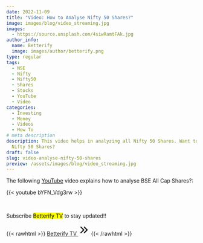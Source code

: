 ```yaml
---
date: 2022-11-09
title: "Video: How to Analyse Nifty 50 Shares?"
image: images/blog/video_streaming.jpg
images:
  - https://source.unsplash.com/4siwRamtFAk.jpg
author_info:
  name: Betterify
  image: images/author/betterify.png
type: regular
tags:
  - NSE
  - Nifty
  - Nifty50
  - Shares
  - Stocks
  - YouTube
  - Video
categories:
  - Investing
  - Money
  - Videos
  - How To
# meta description
description: This video helps in analyzing all Nifty 50 Shares. Want to know how to Analyse
  Nifty 50 Shares?
draft: false
slug: video-analyse-nifty-50-shares
preview: /assets/images/blog/video_streaming.jpg
---
```


The following [YouTube](https://www.youtube.com/@betterify) video explains how to analyse BSE All Cap Shares?:

{{< youtube bYFN_Vdg3rw >}}

<br>

Subscribe <mark>Betterify TV</mark> to stay updated!!

{{< rawhtml >}}
<a href="https://www.youtube.com/@betterify" target="_blank" class="btn btn-primary btn-lg mt-4 mb-4">Betterify TV <svg xmlns="http://www.w3.org/2000/svg" class="h-5 w-5" viewBox="0 0 20 20" width="30px" height="30px" fill="currentColor">
  <path fill-rule="evenodd" d="M10.293 15.707a1 1 0 010-1.414L14.586 10l-4.293-4.293a1 1 0 111.414-1.414l5 5a1 1 0 010 1.414l-5 5a1 1 0 01-1.414 0z" clip-rule="evenodd" />
  <path fill-rule="evenodd" d="M4.293 15.707a1 1 0 010-1.414L8.586 10 4.293 5.707a1 1 0 011.414-1.414l5 5a1 1 0 010 1.414l-5 5a1 1 0 01-1.414 0z" clip-rule="evenodd" />
</svg></a>
{{< /rawhtml >}}